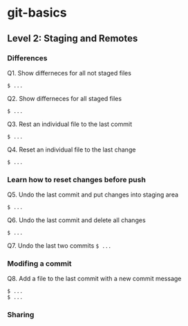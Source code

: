 # git-basics

## Level 2: Staging and Remotes

### Differences

Q1. Show differneces for all not staged files

`$ ...`  

Q2. Show differneces for all staged files

`$ ...`  

Q3. Rest an individual file to the last commit

`$ ...`  

Q4. Reset an individual file to the last change

`$ ...`  
 
### Learn how to reset changes before push

Q5. Undo the last commit and put changes into staging area

`$ ...`

Q6. Undo the last commit and delete all changes

`$ ...`  

Q7. Undo the last two commits
`$ ...`  

### Modifing a commit

Q8. Add a file to the last commit with a new commit message

`$ ...`  
`$ ...`

### Sharing
